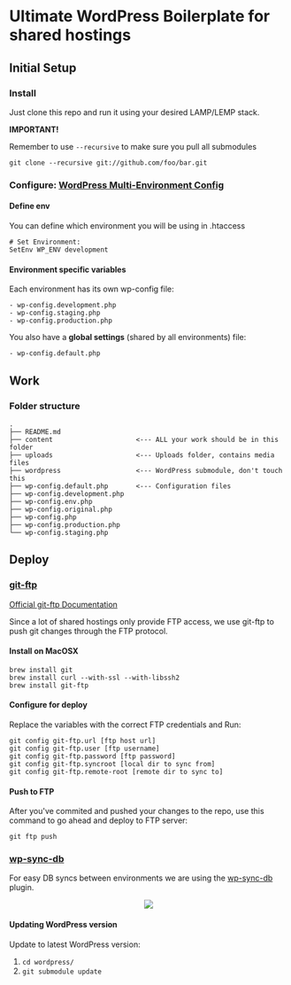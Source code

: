 # Ultimate WordPress Boilerplate for shared hostings

## Initial Setup

### Install
Just clone this repo and run it using your desired LAMP/LEMP stack.

**IMPORTANT!** 

Remember to use `--recursive` to make sure you pull all submodules
```
git clone --recursive git://github.com/foo/bar.git
```

### Configure: [WordPress Multi-Environment Config](https://github.com/studio24/wordpress-multi-env-config)

#### Define env

You can define which environment you will be using in .htaccess
```
# Set Environment:
SetEnv WP_ENV development
```

#### Environment specific variables

Each environment has its own wp-config file:
```
- wp-config.development.php
- wp-config.staging.php 
- wp-config.production.php
```

You also have a **global settings** (shared by all environments) file:
``` 
- wp-config.default.php
```

## Work
### Folder structure
```
.
├── README.md
├── content                     <--- ALL your work should be in this folder
├── uploads                     <--- Uploads folder, contains media files
├── wordpress                   <--- WordPress submodule, don't touch this
├── wp-config.default.php       <--- Configuration files
├── wp-config.development.php
├── wp-config.env.php
├── wp-config.original.php
├── wp-config.php
├── wp-config.production.php
└── wp-config.staging.php
```

## Deploy
### [git-ftp](https://github.com/git-ftp/git-ftp)
[Official git-ftp Documentation](https://github.com/git-ftp/git-ftp/blob/develop/man/git-ftp.1.md)

Since a lot of shared hostings only provide FTP access, we use git-ftp to push git changes through 
the FTP protocol.

#### Install on MacOSX
```
brew install git
brew install curl --with-ssl --with-libssh2
brew install git-ftp
```

#### Configure for deploy
Replace the variables with the correct FTP credentials and Run:
```
git config git-ftp.url [ftp host url]
git config git-ftp.user [ftp username]
git config git-ftp.password [ftp password]
git config git-ftp.syncroot [local dir to sync from]
git config git-ftp.remote-root [remote dir to sync to]
```

#### Push to FTP
After you've commited and pushed your changes to the repo, use this command to go ahead and deploy to FTP server:
```
git ftp push
```

### [wp-sync-db](https://github.com/wp-sync-db/wp-sync-db)
For easy DB syncs between environments we are using the [wp-sync-db](https://github.com/wp-sync-db/wp-sync-db) plugin.
<p align="center"><a><img src="https://raw.github.com/slang800/psychic-ninja/master/wp-migrate-db.png"/></a></p>

#### Updating WordPress version
Update to latest WordPress version:

1. `cd wordpress/`
2. `git submodule update`

